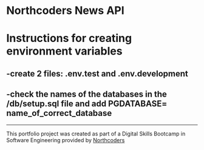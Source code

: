 # Northcoders News API

# Instructions for creating environment variables

## -create 2 files: .env.test and .env.development

## -check the names of the databases in the /db/setup.sql file and add PGDATABASE= name_of_correct_database

---

This portfolio project was created as part of a Digital Skills Bootcamp in Software Engineering provided by [Northcoders](https://northcoders.com/)
